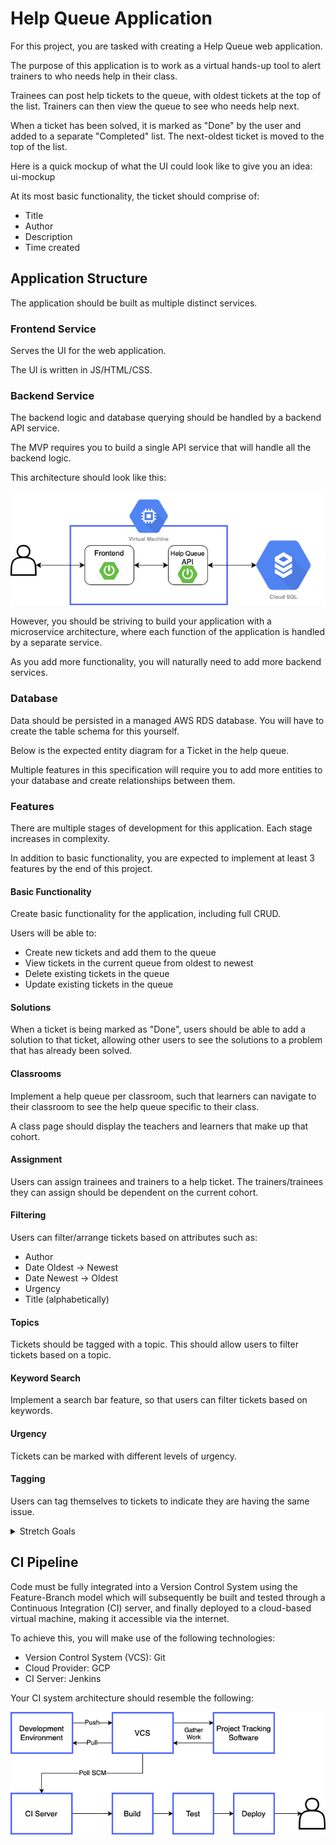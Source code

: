 # Help Queue Application 

For this project, you are tasked with creating a Help Queue web application. 

The purpose of this application is to work as a virtual hands-up tool to alert trainers to who needs help in their class. 

Trainees can post help tickets to the queue, with oldest tickets at the top of the list. Trainers can then view the queue to see who needs help next. 

When a ticket has been solved, it is marked as "Done" by the user and added to a separate "Completed" list. The next-oldest ticket is moved to the top of the list. 

Here is a quick mockup of what the UI could look like to give you an idea: 
ui-mockup 

At its most basic functionality, the ticket should comprise of: 

- Title 
- Author 
- Description 
- Time created 

## Application Structure 

The application should be built as multiple distinct services. 

### Frontend Service 

Serves the UI for the web application. 

The UI is written in JS/HTML/CSS. 

### Backend Service 

The backend logic and database querying should be handled by a backend API service. 

The MVP requires you to build a single API service that will handle all the backend logic. 

This architecture should look like this: 

![architecture](images/component-diagram.png)

However, you should be striving to build your application with a microservice architecture, where each function of the application is handled by a separate service. 

As you add more functionality, you will naturally need to add more backend services.

### Database 

Data should be persisted in a managed AWS RDS database. You will have to create the table schema for this yourself. 

Below is the expected entity diagram for a Ticket in the help queue. 

Multiple features in this specification will require you to add more entities to your database and create relationships between them. 

### Features 

There are multiple stages of development for this application. Each stage increases in complexity. 
 
In addition to basic functionality, you are expected to implement at least 3 features by the end of this project. 

#### Basic Functionality 

Create basic functionality for the application, including full CRUD. 

Users will be able to: 
- Create new tickets and add them to the queue 
- View tickets in the current queue from oldest to newest 
- Delete existing tickets in the queue 
- Update existing tickets in the queue 

#### Solutions 

When a ticket is being marked as "Done", users should be able to add a solution to that ticket, allowing other users to see the solutions to a problem that has already been solved. 

#### Classrooms

Implement a help queue per classroom, such that learners can navigate to their classroom to see the help queue specific to their class. 

A class page should display the teachers and learners that make up that cohort. 

#### Assignment 

Users can assign trainees and trainers to a help ticket. The trainers/trainees they can assign should be dependent on the current cohort. 

#### Filtering 

Users can filter/arrange tickets based on attributes such as: 
- Author 
- Date Oldest -> Newest 
- Date Newest -> Oldest 
- Urgency 
- Title (alphabetically) 

#### Topics 

Tickets should be tagged with a topic. This should allow users to filter tickets based on a topic. 

#### Keyword Search 

Implement a search bar feature, so that users can filter tickets based on keywords. 

#### Urgency 

Tickets can be marked with different levels of urgency. 

#### Tagging 
Users can tag themselves to tickets to indicate they are having the same issue. 

<details>
<summary>
Stretch Goals
</summary>
Implement basic login functionality.

Users should only be able to: 
- Update tickets they have created 
- Delete tickets they have created 
- Mark tickets they have created as done 
- View the help queue for the cohort they are part of 

Implement two levels of privilege: trainer and trainee. 

Trainer privileges: 
- Only one who can close tickets 
- Can add answers to tickets 
- Able to update or delete any trainee's tickets 
- Can view any cohort's help queue 
Trainee privileges: 
- Cannot update or delete other trainee's tickets 
- Cannot mark a ticket as "Done" 
- Can only view their own cohort's help queue 
</details>

## CI Pipeline 

Code must be fully integrated into a Version Control System using the Feature-Branch model which will subsequently be built and tested through a Continuous Integration (CI) server, and finally deployed to a cloud-based virtual machine, making it accessible via the internet. 

To achieve this, you will make use of the following technologies:  
- Version Control System (VCS): Git  
- Cloud Provider: GCP  
- CI Server: Jenkins

Your CI system architecture should resemble the following:

![ci](images/ci-diagram.png)